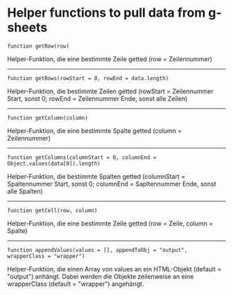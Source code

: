 # Helper functions to pull data from g-sheets

`function getRow(row)`

Helper-Funktion, die eine bestimmte Zeile getted (row = Zeilennummer)

---

`function getRows(rowStart = 0, rowEnd = data.length)`

Helper-Funktion, die bestimmte Zeilen getted (rowStart = Zeilennummer Start, sonst 0; rowEnd = Zeilennummer Ende, sonst alle Zeilen)

---

`function getColumn(column)`

Helper-Funktion, die eine bestimmte Spalte getted (column = Zeilennummer)

---

`function getColumns(columnStart = 0, columnEnd = Object.values(data[0]).length) `

Helper-Funktion, die bestimmte Spalten getted (columnStart = Spaltennummer Start, sonst 0; columnEnd = Sapltennummer Ende, sonst alle Spalten)

---

`function getCell(row, column)`

Helper-Funktion, die eine bestimmte Zelle getted (row = Zeile, column = Spalte)

---

`function appendValues(values = [], appendToObj = "output", wrapperClass = "wrapper")`

Helper-Funktion, die einen Array von values an ein HTML-Objekt (default = "output") anhängt. Dabei werden die Objekte zeilenweise an eine wrapperClass (default = "wrapper") angehängt.
